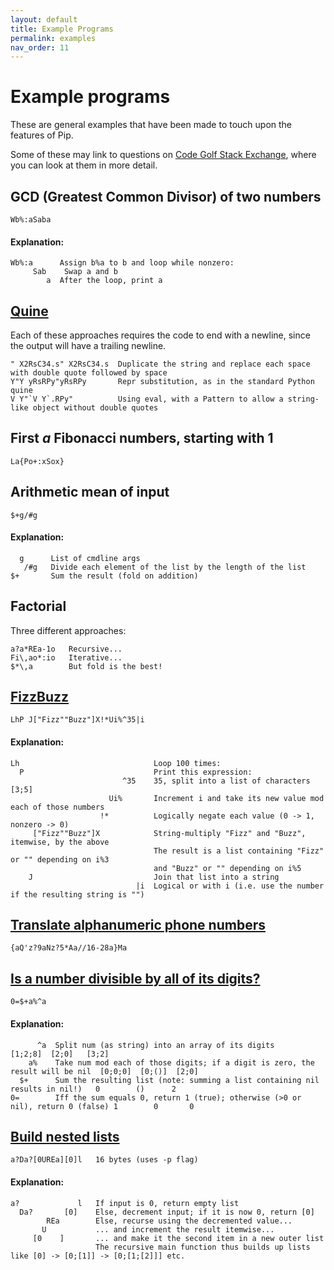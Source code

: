 ```yaml
---
layout: default
title: Example Programs
permalink: examples
nav_order: 11
---
```


# Example programs

These are general examples that have been made to touch upon the features of Pip.

Some of these may link to questions on [Code Golf Stack Exchange](https://codegolf.stackexchange.com/), where you can look at them in more detail.

## GCD (Greatest Common Divisor) of two numbers

    Wb%:aSaba

#### Explanation:

    Wb%:a      Assign b%a to b and loop while nonzero:
         Sab    Swap a and b
            a  After the loop, print a

## [Quine](https://en.wikipedia.org/wiki/Quine_(computing))

Each of these approaches requires the code to end with a newline, since the output will have a trailing newline.

    " X2RsC34.s" X2RsC34.s  Duplicate the string and replace each space with double quote followed by space
    Y"Y yRsRPy"yRsRPy       Repr substitution, as in the standard Python quine
    V Y"`V Y`.RPy"          Using eval, with a Pattern to allow a string-like object without double quotes

## First _a_ Fibonacci numbers, starting with 1

    La{Po+:xSox}

## Arithmetic mean of input

    $+g/#g

#### Explanation:

      g      List of cmdline args
       /#g   Divide each element of the list by the length of the list
    $+       Sum the result (fold on addition)

## Factorial

Three different approaches:

    a?a*REa-1o   Recursive...
    Fi\,ao*:io   Iterative...
    $*\,a        But fold is the best!

## [FizzBuzz](https://codegolf.stackexchange.com/questions/58615/1-2-fizz-4-buzz)

    LhP J["Fizz""Buzz"]X!*Ui%^35|i

#### Explanation:

    Lh                              Loop 100 times:
      P                             Print this expression:
                             ^35    35, split into a list of characters [3;5]
                          Ui%       Increment i and take its new value mod each of those numbers
                        !*          Logically negate each value (0 -> 1, nonzero -> 0)
         ["Fizz""Buzz"]X            String-multiply "Fizz" and "Buzz", itemwise, by the above
                                    The result is a list containing "Fizz" or "" depending on i%3
                                    and "Buzz" or "" depending on i%5
        J                           Join that list into a string
                                |i  Logical or with i (i.e. use the number if the resulting string is "")

## [Translate alphanumeric phone numbers](http://codegolf.stackexchange.com/q/21327/16766)

    {aQ'z?9aNz?5*Aa//16-28a}Ma

## [Is a number divisible by all of its digits?](http://codegolf.stackexchange.com/q/41902/16766)

    0=$+a%^a

#### Explanation:

          ^a  Split num (as string) into an array of its digits                              [1;2;8]  [2;0]   [3;2]
        a%    Take num mod each of those digits; if a digit is zero, the result will be nil  [0;0;0]  [0;()]  [2;0]
      $+      Sum the resulting list (note: summing a list containing nil results in nil!)   0        ()      2
    0=        Iff the sum equals 0, return 1 (true); otherwise (>0 or nil), return 0 (false) 1        0       0

## [Build nested lists](http://codegolf.stackexchange.com/q/47351/16766)

    a?Da?[0UREa][0]l   16 bytes (uses -p flag)

#### Explanation:

    a?             l   If input is 0, return empty list
      Da?       [0]    Else, decrement input; if it is now 0, return [0]
            REa        Else, recurse using the decremented value...
           U           ... and increment the result itemwise...
         [0    ]       ... and make it the second item in a new outer list
                       The recursive main function thus builds up lists like [0] -> [0;[1]] -> [0;[1;[2]]] etc.
